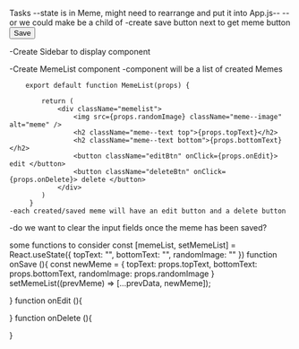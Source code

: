 Tasks
--state is in Meme, might need to rearrange and put it into App.js--
--or we could make <MemeList /> be a child of <Meme />
-create save button next to get meme button
    <button onClick={onSave}>Save</button>

-Create Sidebar to display component

-Create MemeList component
<MemeList savedImage={randomImage} topText={topText} bottomText={bottomText} handleEdit={onEdit} handleDelete={onDelete}/>
    -component will be a list of created Memes
        
        export default function MemeList(props) {

            return (
                <div className="memelist">
                    <img src={props.randomImage} className="meme--image" alt="meme" />
                    <h2 className="meme--text top">{props.topText}</h2>
                    <h2 className="meme--text bottom">{props.bottomText}</h2>
                    <button className="editBtn" onClick={props.onEdit}> edit </button>
                    <button className="deleteBtn" onClick={props.onDelete}> delete </button>
                </div>
            )
         }   
    -each created/saved meme will have an edit button and a delete button

-do we want to clear the input fields once the meme has been saved?


some functions to consider
const [memeList, setMemeList] = React.useState({
     topText: "",
        bottomText: "",
        randomImage: ""
})
function onSave (){
    const newMeme = {
        topText: props.topText,
        bottomText: props.bottomText,
        randomImage: props.randomImage
    }
    setMemeList((prevMeme) => [...prevData, newMeme]);

}
function onEdit (){

}
function onDelete (){

}
